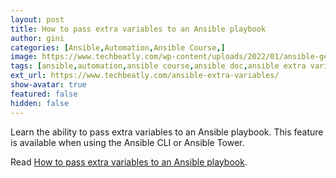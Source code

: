 ```yaml
---
layout: post
title: How to pass extra variables to an Ansible playbook
author: gini
categories: [Ansible,Automation,Ansible Course,]
image: https://www.techbeatly.com/wp-content/uploads/2022/01/ansible-general-1024x576.png
tags: [ansible,automation,ansible course,ansible doc,ansible extra variable,ansible full course,ansible training,how to pass extra variable to ansible,]
ext_url: https://www.techbeatly.com/ansible-extra-variables/
show-avatar: true
featured: false
hidden: false
---
```


Learn the ability to pass extra variables to an Ansible playbook. This feature is available when using the Ansible CLI or Ansible Tower.

Read [How to pass extra variables to an Ansible playbook](https://www.techbeatly.com/ansible-extra-variables/).